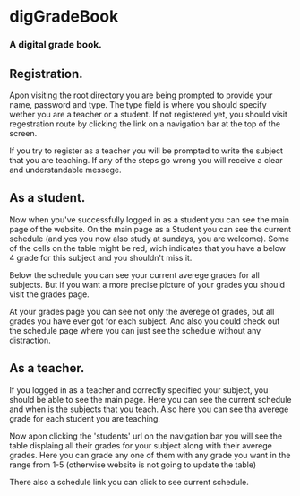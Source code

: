 # digGradeBook
### A digital grade book.

## Registration.
Apon visiting the root directory you are being prompted to provide your name, password and type. The type field is where you should specify wether you are a teacher or a student. If not registered yet, you should visit regestration route by clicking the link on a navigation bar at the top of the screen.

If you try to register as a teacher you will be prompted to write the subject that you are teaching. If any of the steps go wrong you will receive a clear and understandable messege.

## As a student.
Now when you've successfully logged in as a student you can see the main page of the website. On the main page as a Student you can see the current schedule (and yes you now also study at sundays, you are welcome). Some of the cells on the table might be red, wich indicates that you have a below 4 grade for this subject and you shouldn't miss it.

Below the schedule you can see your current averege grades for all subjects. But if you want a more precise picture of your grades you should visit the grades page.

At your grades page you can see not only the averege of grades, but all grades you have ever got for each subject. And also you could check out the schedule page where you can just see the schedule without any distraction.

## As a teacher.
If you logged in as a teacher and correctly specified your subject, you should be able to see the main page. Here you can see the current schedule and when is the subjects that you teach. Also here you can see tha averege grade for each student you are teaching.

Now apon clicking the 'students' url on the navigation bar you will see the table displaing all their grades for your subject along with their averege grades. Here you can grade any one of them with any grade you want in the range from 1-5 (otherwise website is not going to update the table)

There also a schedule link you can click to see current schedule.
